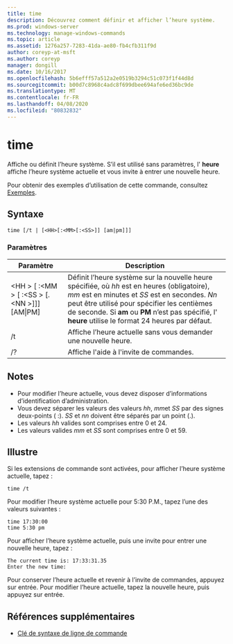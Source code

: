 ```yaml
---
title: time
description: Découvrez comment définir et afficher l’heure système.
ms.prod: windows-server
ms.technology: manage-windows-commands
ms.topic: article
ms.assetid: 1276a257-7283-41da-ae80-fb4cfb311f9d
author: coreyp-at-msft
ms.author: coreyp
manager: dongill
ms.date: 10/16/2017
ms.openlocfilehash: 5b6efff57a512a2e0519b3294c51c073f1f44d8d
ms.sourcegitcommit: b00d7c8968c4adc8f699dbee694afe6ed36bc9de
ms.translationtype: MT
ms.contentlocale: fr-FR
ms.lasthandoff: 04/08/2020
ms.locfileid: "80832832"
---
```

# <a name="time"></a>time



Affiche ou définit l’heure système. S’il est utilisé sans paramètres, l' **heure** affiche l’heure système actuelle et vous invite à entrer une nouvelle heure.

Pour obtenir des exemples d’utilisation de cette commande, consultez [Exemples](#BKMK_examples).

## <a name="syntax"></a>Syntaxe

```
time [/t | [<HH>[:<MM>[:<SS>]] [am|pm]]]
```

### <a name="parameters"></a>Paramètres

|Paramètre|Description|
|---------|-----------|
|\<HH > [ :\<MM > [ :\<SS > [.\<NN >]]] [AM\|PM]|Définit l’heure système sur la nouvelle heure spécifiée, où *hh* est en heures (obligatoire), *mm* est en minutes et *SS* est en secondes. *Nn* peut être utilisé pour spécifier les centièmes de seconde. Si **am** ou **PM** n’est pas spécifié, l' **heure** utilise le format 24 heures par défaut.|
|/t|Affiche l’heure actuelle sans vous demander une nouvelle heure.|
|/?|Affiche l'aide à l'invite de commandes.|

## <a name="remarks"></a>Notes

-   Pour modifier l’heure actuelle, vous devez disposer d’informations d’identification d’administration.
-   Vous devez séparer les valeurs des valeurs *hh*, *mm*et *SS* par des signes deux-points ( :). *SS* et *nn* doivent être séparés par un point (.).
-   Les valeurs *hh* valides sont comprises entre 0 et 24.
-   Les valeurs valides *mm* et *SS* sont comprises entre 0 et 59.

## <a name="examples"></a><a name="BKMK_examples"></a>Illustre

Si les extensions de commande sont activées, pour afficher l’heure système actuelle, tapez :
```
time /t
```
Pour modifier l’heure système actuelle pour 5:30 P.M., tapez l’une des valeurs suivantes :
```
time 17:30:00
time 5:30 pm
```
Pour afficher l’heure système actuelle, puis une invite pour entrer une nouvelle heure, tapez :
```
The current time is: 17:33:31.35
Enter the new time:
```
Pour conserver l’heure actuelle et revenir à l’invite de commandes, appuyez sur entrée. Pour modifier l’heure actuelle, tapez la nouvelle heure, puis appuyez sur entrée.

## <a name="additional-references"></a>Références supplémentaires

- [Clé de syntaxe de ligne de commande](command-line-syntax-key.md)
